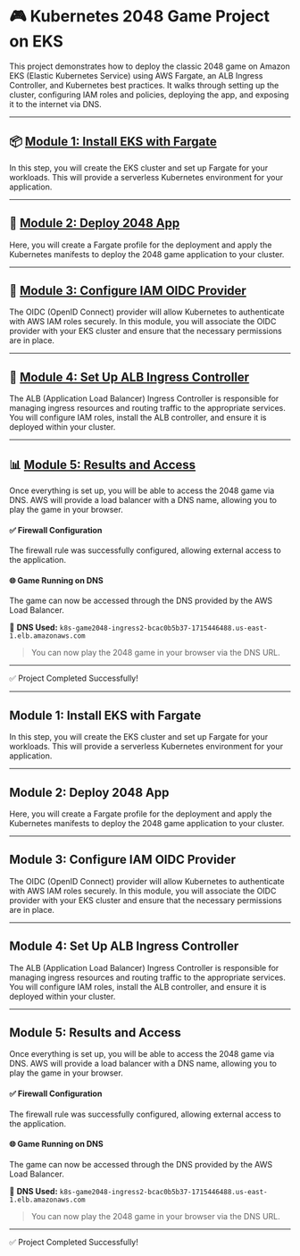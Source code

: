 # 🎮 Kubernetes 2048 Game Project on EKS

This project demonstrates how to deploy the classic 2048 game on Amazon EKS (Elastic Kubernetes Service) using AWS Fargate, an ALB Ingress Controller, and Kubernetes best practices. It walks through setting up the cluster, configuring IAM roles and policies, deploying the app, and exposing it to the internet via DNS.

---

## 📦 [Module 1: Install EKS with Fargate](#module-1-install-eks-with-fargate)

In this step, you will create the EKS cluster and set up Fargate for your workloads. This will provide a serverless Kubernetes environment for your application.

---

## 🎯 [Module 2: Deploy 2048 App](#module-2-deploy-2048-app)

Here, you will create a Fargate profile for the deployment and apply the Kubernetes manifests to deploy the 2048 game application to your cluster.

---

## 🔐 [Module 3: Configure IAM OIDC Provider](#module-3-configure-iam-oidc-provider)

The OIDC (OpenID Connect) provider will allow Kubernetes to authenticate with AWS IAM roles securely. In this module, you will associate the OIDC provider with your EKS cluster and ensure that the necessary permissions are in place.

---

## 🧰 [Module 4: Set Up ALB Ingress Controller](#module-4-set-up-alb-ingress-controller)

The ALB (Application Load Balancer) Ingress Controller is responsible for managing ingress resources and routing traffic to the appropriate services. You will configure IAM roles, install the ALB controller, and ensure it is deployed within your cluster.

---

## 📊 [Module 5: Results and Access](#module-5-results-and-access)

Once everything is set up, you will be able to access the 2048 game via DNS. AWS will provide a load balancer with a DNS name, allowing you to play the game in your browser.

#### ✅ Firewall Configuration
The firewall rule was successfully configured, allowing external access to the application.

#### 🌐 Game Running on DNS
The game can now be accessed through the DNS provided by the AWS Load Balancer.

🧠 **DNS Used:**
`k8s-game2048-ingress2-bcac0b5b37-1715446488.us-east-1.elb.amazonaws.com`

> You can now play the 2048 game in your browser via the DNS URL.

---

✅ Project Completed Successfully!

---

## Module 1: Install EKS with Fargate

In this step, you will create the EKS cluster and set up Fargate for your workloads. This will provide a serverless Kubernetes environment for your application.

---

## Module 2: Deploy 2048 App

Here, you will create a Fargate profile for the deployment and apply the Kubernetes manifests to deploy the 2048 game application to your cluster.

---

## Module 3: Configure IAM OIDC Provider

The OIDC (OpenID Connect) provider will allow Kubernetes to authenticate with AWS IAM roles securely. In this module, you will associate the OIDC provider with your EKS cluster and ensure that the necessary permissions are in place.

---

## Module 4: Set Up ALB Ingress Controller

The ALB (Application Load Balancer) Ingress Controller is responsible for managing ingress resources and routing traffic to the appropriate services. You will configure IAM roles, install the ALB controller, and ensure it is deployed within your cluster.

---

## Module 5: Results and Access

Once everything is set up, you will be able to access the 2048 game via DNS. AWS will provide a load balancer with a DNS name, allowing you to play the game in your browser.

#### ✅ Firewall Configuration
The firewall rule was successfully configured, allowing external access to the application.

#### 🌐 Game Running on DNS
The game can now be accessed through the DNS provided by the AWS Load Balancer.

🧠 **DNS Used:**
`k8s-game2048-ingress2-bcac0b5b37-1715446488.us-east-1.elb.amazonaws.com`

> You can now play the 2048 game in your browser via the DNS URL.

---

✅ Project Completed Successfully!
